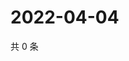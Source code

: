 # 2022-04-04

共 0 条

<!-- BEGIN WEIBO -->
<!-- 最后更新时间 Mon Apr 04 2022 19:15:07 GMT+0800 (China Standard Time) -->

<!-- END WEIBO -->
